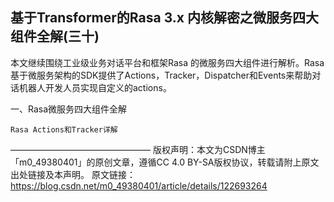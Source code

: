 ## 基于Transformer的Rasa 3.x 内核解密之微服务四大组件全解(三十)
本文继续围绕工业级业务对话平台和框架Rasa 的微服务四大组件进行解析。Rasa基于微服务架构的SDK提供了Actions，Tracker，Dispatcher和Events来帮助对话机器人开发人员实现自定义的actions。

一、Rasa微服务四大组件全解

    Rasa Actions和Tracker详解


————————————————
版权声明：本文为CSDN博主「m0_49380401」的原创文章，遵循CC 4.0 BY-SA版权协议，转载请附上原文出处链接及本声明。
原文链接：https://blog.csdn.net/m0_49380401/article/details/122693264
